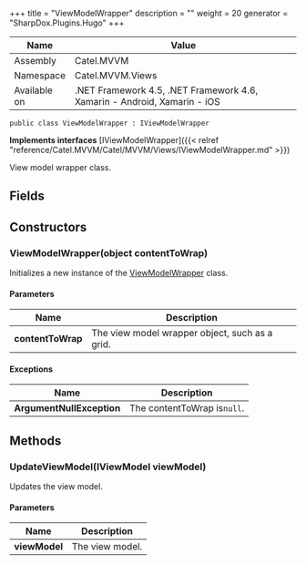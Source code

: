

+++
title = "ViewModelWrapper" 
description = ""
weight = 20
generator = "SharpDox.Plugins.Hugo"
+++

Name|Value
---|---
Assembly|Catel.MVVM
Namespace|Catel.MVVM.Views
Available on|.NET Framework 4.5, .NET Framework 4.6, Xamarin - Android, Xamarin - iOS

```
public class ViewModelWrapper : IViewModelWrapper
```

**Implements interfaces**
[IViewModelWrapper]({{< relref "reference/Catel.MVVM/Catel/MVVM/Views/IViewModelWrapper.md" >}})

View model wrapper class.

## Fields

## Constructors

### ViewModelWrapper(object contentToWrap)

Initializes a new instance of the [ViewModelWrapper](#) class.

#### Parameters

Name|Description
---|---
**contentToWrap**|The view model wrapper object, such as a grid.

#### Exceptions

Name|Description
---|---
**ArgumentNullException**|The contentToWrap is`null`.

## Methods

### UpdateViewModel(IViewModel viewModel)

Updates the view model.

#### Parameters

Name|Description
---|---
**viewModel**|The view model.


